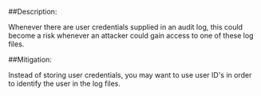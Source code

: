 ##Description:

Whenever there are user credentials supplied in an audit log,
this could become a risk whenever an attacker could gain access to one of these log files.

##Mitigation:

Instead of storing user credentials, you may want to use user ID's in order to
identify the user in the log files.

